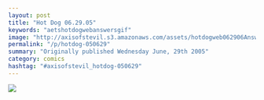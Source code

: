 ```yaml
---
layout: post
title: "Hot Dog 06.29.05"
keywords: "aetshotdogwebanswersgif"
image: "http://axisofstevil.s3.amazonaws.com/assets/hotdogweb062906Answers.gif"
permalink: "/p/hotdog-050629"
summary: "Originally published Wednesday June, 29th 2005"
category: comics
hashtag: "#axisofstevil_hotdog-050629"
---
```


![](http://axisofstevil.s3.amazonaws.com/assets/hotdogweb062906Answers.gif)
